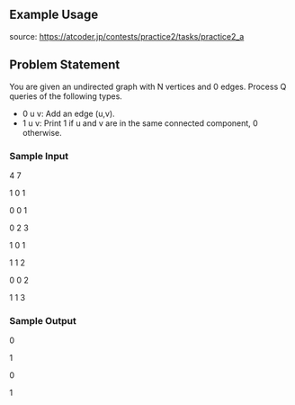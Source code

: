 ## Example Usage
source: https://atcoder.jp/contests/practice2/tasks/practice2_a

## Problem Statement

You are given an undirected graph with N vertices and 0 edges. Process Q queries of the following types.
* 0 u v: Add an edge (u,v).
* 1 u v: Print 1 if u and v are in the same connected component, 0 otherwise.

### Sample Input
4 7

1 0 1

0 0 1

0 2 3

1 0 1

1 1 2

0 0 2

1 1 3

### Sample Output
0

1

0

1